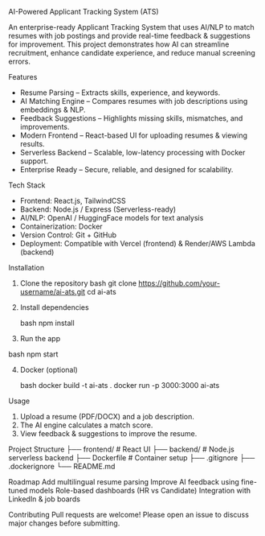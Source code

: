 AI-Powered Applicant Tracking System (ATS)

An enterprise-ready Applicant Tracking System that uses AI/NLP to match resumes with job postings and provide real-time feedback & suggestions for improvement. This project demonstrates how AI can streamline recruitment, enhance candidate experience, and reduce manual screening errors.

Features
- Resume Parsing – Extracts skills, experience, and keywords.
-  AI Matching Engine – Compares resumes with job descriptions using embeddings & NLP.
-  Feedback Suggestions – Highlights missing skills, mismatches, and improvements.
-  Modern Frontend – React-based UI for uploading resumes & viewing results.
-  Serverless Backend – Scalable, low-latency processing with Docker support.
-  Enterprise Ready – Secure, reliable, and designed for scalability.

Tech Stack
- Frontend: React.js, TailwindCSS  
- Backend: Node.js / Express (Serverless-ready)  
- AI/NLP: OpenAI / HuggingFace models for text analysis  
- Containerization: Docker  
- Version Control: Git + GitHub  
- Deployment: Compatible with Vercel (frontend) & Render/AWS Lambda (backend)

Installation
1. Clone the repository
   bash
   git clone https://github.com/your-username/ai-ats.git
   cd ai-ats


2. Install dependencies

   bash
   npm install
   

3. Run the app

  bash
   npm start
   

4. Docker (optional)

   bash
   docker build -t ai-ats .
   docker run -p 3000:3000 ai-ats
   
Usage
1. Upload a resume (PDF/DOCX) and a job description.
2. The AI engine calculates a match score.
3. View feedback & suggestions to improve the resume.

Project Structure
├── frontend/        # React UI
├── backend/         # Node.js serverless backend
├── Dockerfile       # Container setup
├── .gitignore
├── .dockerignore
└── README.md

Roadmap
Add multilingual resume parsing
Improve AI feedback using fine-tuned models
Role-based dashboards (HR vs Candidate)
Integration with LinkedIn & job boards

Contributing
Pull requests are welcome! Please open an issue to discuss major changes before submitting.

